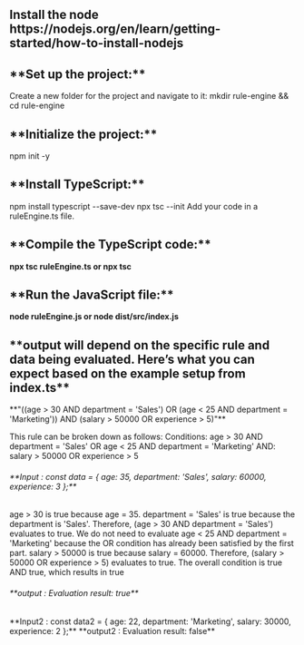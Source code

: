 <h2> Install the node <href>https://nodejs.org/en/learn/getting-started/how-to-install-nodejs</href></h2>
<h2>**Set up the project:**</h2>
<p>Create a new folder for the project and navigate to it:
mkdir rule-engine && cd rule-engine</p>


<h2>**Initialize the project:**</h2>
npm init -y


<h2>**Install TypeScript:**</h2>
<p>npm install typescript --save-dev
npx tsc --init
Add your code in a ruleEngine.ts file.</p>


<h2>**Compile the TypeScript code:**</h2>
<b>npx tsc ruleEngine.ts
or
npx tsc</b>



<h2>**Run the JavaScript file:**</h2>
<b>node ruleEngine.js
or
node dist/src/index.js</b>



<h2> **output will depend on the specific rule and data being evaluated. Here’s what you can expect based on the example setup from index.ts**</h2>
 
 <p>**"((age > 30 AND department = 'Sales') OR (age < 25 AND department = 'Marketing')) AND (salary > 50000 OR experience > 5)"**
 </p>
 
<p>This rule can be broken down as follows:
Conditions:
age > 30 AND department = 'Sales'
OR
age < 25 AND department = 'Marketing'
AND:
salary > 50000 OR experience > 5</p>


<h6>**Input : const data = { age: 35, department: 'Sales', salary: 60000, experience: 3 };**</h6>

<p>
age > 30 is true because age = 35.
department = 'Sales' is true because the department is 'Sales'.
Therefore, (age > 30 AND department = 'Sales') evaluates to true.
We do not need to evaluate age < 25 AND department = 'Marketing' because the OR condition has already been satisfied by the first part.
salary > 50000 is true because salary = 60000.
Therefore, (salary > 50000 OR experience > 5) evaluates to true.
The overall condition is true AND true, which results in true

</p>

<h6>**output : Evaluation result: true**</h6>


<p>**Input2 : const data2 = { age: 22, department: 'Marketing', salary: 30000, experience: 2 };**
**output2 : Evaluation result: false**</p>




